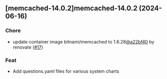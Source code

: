 

## [memcached-14.0.2]memcached-14.0.2 (2024-06-16)

### Chore



- update container image bitnami/memcached to 1.6.28[@a22bf40](https://github.com/a22bf40) by renovate ([#17](https://github.com/truecharts/charts/issues/17))

### Feat



- Add questions.yaml files for various system charts